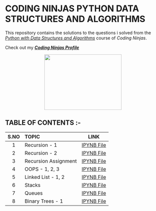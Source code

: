 # CODING NINJAS PYTHON DATA STRUCTURES AND ALGORITHMS
This repository contains the solutions to the questions i solved from the [_Python with Data Structures and Algorithms_](https://www.codingninjas.com/courses/online-python-course) course of _Coding Ninjas_.


Check out my [___Coding Ninjas Profile___](https://profile.codingninjas.com/732ab52d-7583-4d10-93e9-a40a49f3e17d?_ga=2.65372653.272200348.1599381881-1893065035.1585576439)
 
 <p align="center">
  <img width="250" height="180" src="https://media.giphy.com/media/jCodV34MoczjW/giphy.gif">
</p>


## TABLE OF CONTENTS :-
 
 | __S.NO__  | __TOPIC__ | __LINK__ | 
 | :--: | :-- | :--: | 
 | 1 | Recursion - 1 | [IPYNB File](https://github.com/maverickInPyjamas/Coding-Ninjas-Python-Data-Structures-and-Algorithms/blob/master/1.%20Recursion%20-%201.ipynb) | 
 | 2 | Recursion - 2 | [IPYNB File]( https://github.com/maverickInPyjamas/Coding-Ninjas-Python-Data-Structures-and-Algorithms/blob/master/2.%20Recursion%20-%202.ipynb) | 
 | 3 | Recursion Assignment | [IPYNB File]( https://github.com/maverickInPyjamas/Coding-Ninjas-Python-Data-Structures-and-Algorithms/blob/master/3.%20Recursion%20Assignment.ipynb) | 
 | 4 | OOPS - 1, 2, 3 | [IPYNB File](https://github.com/maverickInPyjamas/Coding-Ninjas-Python-Data-Structures-and-Algorithms/blob/master/4.%20OOPS%20-%20%201%2C%202%2C%203.ipynb) | 
 | 5 | Linked List - 1, 2 | [IPYNB File](https://github.com/maverickInPyjamas/Coding-Ninjas-Python-Data-Structures-and-Algorithms/blob/master/6.%20Linked%20List.ipynb) | 
 | 6 | Stacks | [IPYNB File](https://github.com/maverickInPyjamas/Coding-Ninjas-Python-Data-Structures-and-Algorithms/blob/master/7.%20Stacks.ipynb) | 
 | 7 | Queues | [IPYNB File](https://github.com/maverickInPyjamas/Coding-Ninjas-Python-Data-Structures-and-Algorithms/blob/master/8.%20Queues.ipynb) | 
 | 8 | Binary Trees - 1 | [IPYNB File](https://github.com/maverickInPyjamas/Coding-Ninjas-Python-Data-Structures-and-Algorithms/blob/master/9.%20Binary%20Trees%20-%201.ipynb) | 
 
 






